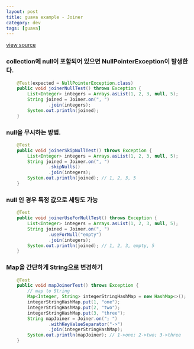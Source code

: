 ```yaml
---
layout: post
title: guava example - Joiner
category: dev
tags: [guava]
---
```


[view source](https://github.com/camon85/guava-example)

### collection에 null이 포함되어 있으면 NullPointerException이 발생한다.
```java
    @Test(expected = NullPointerException.class)
    public void joinerNullTest() throws Exception {
        List<Integer> integers = Arrays.asList(1, 2, 3, null, 5);
        String joined = Joiner.on(", ")
                .join(integers);
        System.out.println(joined);
    }
```

### null을 무시하는 방법.
```java
    @Test
    public void joinerSkipNullTest() throws Exception {
        List<Integer> integers = Arrays.asList(1, 2, 3, null, 5);
        String joined = Joiner.on(", ")
                .skipNulls()
                .join(integers);
        System.out.println(joined); // 1, 2, 3, 5
    }
```

### null 인 경우 특정 값으로 세팅도 가능 
```java
    @Test
    public void joinerUseForNullTest() throws Exception {
        List<Integer> integers = Arrays.asList(1, 2, 3, null, 5);
        String joined = Joiner.on(", ")
                .useForNull("empty")
                .join(integers);
        System.out.println(joined); // 1, 2, 3, empty, 5
    }
```

### Map을 간단하게 String으로 변경하기
```java
    @Test
    public void mapJoinerTest() throws Exception {
        // map to String
        Map<Integer, String> integerStringHashMap = new HashMap<>();
        integerStringHashMap.put(1, "one");
        integerStringHashMap.put(2, "two");
        integerStringHashMap.put(3, "three");
        String mapJoiner = Joiner.on("; ")
                .withKeyValueSeparator("->")
                .join(integerStringHashMap);
        System.out.println(mapJoiner); // 1->one; 2->two; 3->three
    }
```